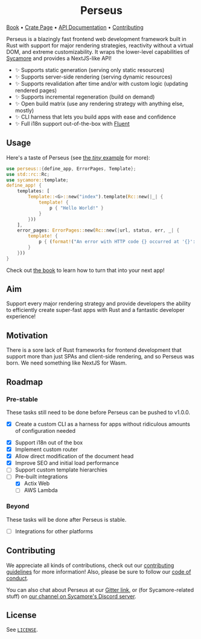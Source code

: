 <h1 style="text-align: center;">Perseus</h1>

[Book][book] • [Crate Page][crate] • [API Documentation][docs] • [Contributing][contrib]

Perseus is a blazingly fast frontend web development framework built in Rust with support for major rendering strategies, reactivity without a virtual DOM, and extreme customizability. It wraps the lower-level capabilities of [Sycamore](https://github.com/sycamore-rs/sycamore) and provides a NextJS-like API!

-   ✨ Supports static generation (serving only static resources)
-   ✨ Supports server-side rendering (serving dynamic resources)
-   ✨ Supports revalidation after time and/or with custom logic (updating rendered pages)
-   ✨ Supports incremental regeneration (build on demand)
-   ✨ Open build matrix (use any rendering strategy with anything else, mostly)
-   ✨ CLI harness that lets you build apps with ease and confidence
-   ✨ Full i18n support out-of-the-box with [Fluent](https://projectfluent.org)

## Usage

Here's a taste of Perseus (see [the *tiny* example](https://github.com/arctic-hen7/perseus/tree/main/examples/tiny) for more):

```rust
use perseus::{define_app, ErrorPages, Template};
use std::rc::Rc;
use sycamore::template;
define_app! {
    templates: [
        Template::<G>::new("index").template(Rc::new(|_| {
            template! {
                p { "Hello World!" }
            }
        }))
    ],
    error_pages: ErrorPages::new(Rc::new(|url, status, err, _| {
        template! {
            p { (format!("An error with HTTP code {} occurred at '{}': '{}'.", status, url, err)) }
        }
    }))
}
```

Check out [the book](https://arctic-hen7.github.io/perseus) to learn how to turn that into your next app!

## Aim

Support every major rendering strategy and provide developers the ability to efficiently create super-fast apps with Rust and a fantastic developer experience!

## Motivation

There is a sore lack of Rust frameworks for frontend development that support more than just SPAs and client-side rendering, and so Perseus was born. We need something like NextJS for Wasm.

## Roadmap

### Pre-stable

These tasks still need to be done before Perseus can be pushed to v1.0.0.

-   [x] Create a custom CLI as a harness for apps without ridiculous amounts of configuration needed

*   [x] Support i18n out of the box
*   [x] Implement custom router
*   [x] Allow direct modification of the document head
* [x] Improve SEO and initial load performance
*   [ ] Support custom template hierarchies
*   [ ] Pre-built integrations
    -   [x] Actix Web
    -   [ ] AWS Lambda

### Beyond

These tasks will be done after Perseus is stable.

-   [ ] Integrations for other platforms

## Contributing

We appreciate all kinds of contributions, check out our [contributing guidelines](./CONTRIBUTING.md) for more information! Also, please be sure to follow our [code of conduct](./CODE_OF_CONDUCT.md).

You can also chat about Perseus at our [Gitter link](https://gitter.im/perseus-framework/community), or (for Sycamore-related stuff) on [our channel on Sycamore's Discord server](https://discord.com/channels/820400041332179004/883168134331256892).

## License

See [`LICENSE`](./LICENSE).

[book]: https://arctic-hen7.github.io/perseus
[crate]: https://crates.io/crates/perseus
[docs]: https://docs.rs/perseus
[contrib]: ./CONTRIBUTING.md
